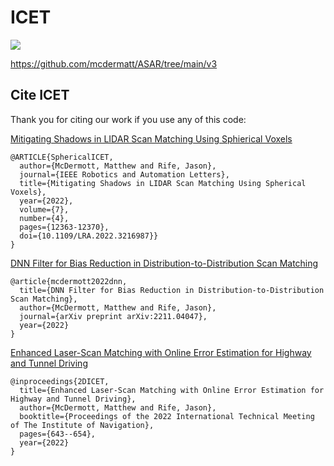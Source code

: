 # ICET

![](https://github.com/mcdermatt/ICET/blob/main/demo1.gif)

https://github.com/mcdermatt/ASAR/tree/main/v3


## Cite ICET

Thank you for citing our work if you use any of this code: 

[Mitigating Shadows in LIDAR Scan Matching Using Sphierical Voxels](https://ieeexplore.ieee.org/stamp/stamp.jsp?arnumber=9928328) 
```
@ARTICLE{SphericalICET,
  author={McDermott, Matthew and Rife, Jason},
  journal={IEEE Robotics and Automation Letters}, 
  title={Mitigating Shadows in LIDAR Scan Matching Using Spherical Voxels}, 
  year={2022},
  volume={7},
  number={4},
  pages={12363-12370},
  doi={10.1109/LRA.2022.3216987}}
}
```

[DNN Filter for Bias Reduction in Distribution-to-Distribution Scan Matching](https://arxiv.org/pdf/2211.04047.pdf) 
```
@article{mcdermott2022dnn,
  title={DNN Filter for Bias Reduction in Distribution-to-Distribution Scan Matching},
  author={McDermott, Matthew and Rife, Jason},
  journal={arXiv preprint arXiv:2211.04047},
  year={2022}
}
```

[Enhanced Laser-Scan Matching with Online Error Estimation for Highway and Tunnel Driving](https://arxiv.org/pdf/2207.14674.pdf) 
```
@inproceedings{2DICET,
  title={Enhanced Laser-Scan Matching with Online Error Estimation for Highway and Tunnel Driving},
  author={McDermott, Matthew and Rife, Jason},
  booktitle={Proceedings of the 2022 International Technical Meeting of The Institute of Navigation},
  pages={643--654},
  year={2022}
}
```

